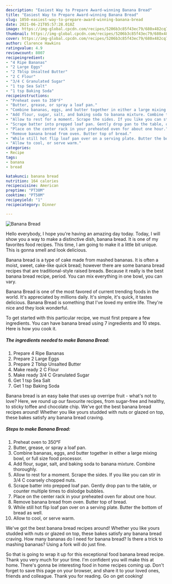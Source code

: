 ```yaml
---
description: "Easiest Way to Prepare Award-winning Banana Bread"
title: "Easiest Way to Prepare Award-winning Banana Bread"
slug: 1050-easiest-way-to-prepare-award-winning-banana-bread
date: 2021-06-21T05:57:28.018Z
image: https://img-global.cpcdn.com/recipes/5206b3c85f43ec79/680x482cq70/banana-bread-recipe-main-photo.jpg
thumbnail: https://img-global.cpcdn.com/recipes/5206b3c85f43ec79/680x482cq70/banana-bread-recipe-main-photo.jpg
cover: https://img-global.cpcdn.com/recipes/5206b3c85f43ec79/680x482cq70/banana-bread-recipe-main-photo.jpg
author: Clarence Hawkins
ratingvalue: 4.9
reviewcount: 8007
recipeingredient:
- "4 Ripe Bananas"
- "2 Large Eggs"
- "2 Tblsp Unsalted Butter"
- "2 C Flour"
- "3/4 C Granulated Sugar"
- "1 tsp Sea Salt"
- "1 tsp Baking Soda"
recipeinstructions:
- "Preheat oven to 350°F"
- "Butter, grease, or spray a loaf pan."
- "Combine bananas, eggs, and butter together in either a large mixing bowl, or full size food processor."
- "Add flour, sugar, salt, and baking soda to banana mixture. Combine thoroughly."
- "Allow to rest for a moment. Scrape the sides. If you like you can stir in 3/4 C coarsely chopped nuts."
- "Scrape batter into prepped loaf pan. Gently drop pan to the table, or counter multiple times to dislodge bubbles."
- "Place on the center rack in your preheated oven for about one hour."
- "Remove banana bread from oven. Butter top of bread."
- "While still hot flip loaf pan over on a serving plate. Butter the bottom of bread as well."
- "Allow to cool, or serve warm."
categories:
- Recipe
tags:
- banana
- bread

katakunci: banana bread 
nutrition: 164 calories
recipecuisine: American
preptime: "PT30M"
cooktime: "PT50M"
recipeyield: "1"
recipecategory: Dinner

---
```



![Banana Bread](https://img-global.cpcdn.com/recipes/5206b3c85f43ec79/680x482cq70/banana-bread-recipe-main-photo.jpg)

Hello everybody, I hope you're having an amazing day today. Today, I will show you a way to make a distinctive dish, banana bread. It is one of my favorites food recipes. This time, I am going to make it a little bit unique. This is gonna smell and look delicious.

Banana bread is a type of cake made from mashed bananas. It is often a moist, sweet, cake-like quick bread; however there are some banana bread recipes that are traditional-style raised breads. Because it really is the best banana bread recipe, period. You can mix everything in one bowl, you can vary.

Banana Bread is one of the most favored of current trending foods in the world. It's appreciated by millions daily. It's simple, it's quick, it tastes delicious. Banana Bread is something that I've loved my entire life. They're nice and they look wonderful.


To get started with this particular recipe, we must first prepare a few ingredients. You can have banana bread using 7 ingredients and 10 steps. Here is how you cook it.

<!--inarticleads1-->

##### The ingredients needed to make Banana Bread:

1. Prepare 4 Ripe Bananas
1. Prepare 2 Large Eggs
1. Prepare 2 Tblsp Unsalted Butter
1. Make ready 2 C Flour
1. Make ready 3/4 C Granulated Sugar
1. Get 1 tsp Sea Salt
1. Get 1 tsp Baking Soda


Banana bread is an easy bake that uses up overripe fruit - what&#39;s not to love? Here, we round up our favourite recipes, from sugar-free and healthy, to sticky toffee and chocolate chip. We&#39;ve got the best banana bread recipes around! Whether you like yours studded with nuts or glazed on top, these bakes satisfy any banana bread craving. 

<!--inarticleads2-->

##### Steps to make Banana Bread:

1. Preheat oven to 350°F
1. Butter, grease, or spray a loaf pan.
1. Combine bananas, eggs, and butter together in either a large mixing bowl, or full size food processor.
1. Add flour, sugar, salt, and baking soda to banana mixture. Combine thoroughly.
1. Allow to rest for a moment. Scrape the sides. If you like you can stir in 3/4 C coarsely chopped nuts.
1. Scrape batter into prepped loaf pan. Gently drop pan to the table, or counter multiple times to dislodge bubbles.
1. Place on the center rack in your preheated oven for about one hour.
1. Remove banana bread from oven. Butter top of bread.
1. While still hot flip loaf pan over on a serving plate. Butter the bottom of bread as well.
1. Allow to cool, or serve warm.


We&#39;ve got the best banana bread recipes around! Whether you like yours studded with nuts or glazed on top, these bakes satisfy any banana bread craving. How many bananas do I need for banana bread? Is there a trick to mashing bananas? Using a fork will do just fine. 

So that is going to wrap it up for this exceptional food banana bread recipe. Thank you very much for your time. I'm confident you will make this at home. There's gonna be interesting food in home recipes coming up. Don't forget to save this page on your browser, and share it to your loved ones, friends and colleague. Thank you for reading. Go on get cooking!
